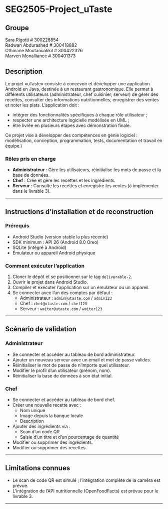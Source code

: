 # SEG2505-Project_uTaste

## Groupe
Sara Rigotti # 300226854  
Radwan Abdurashed # 300418882  
Othmane Moutaouakkil # 300422326  
Marven Monalliance # 300401373  


## Description
Le projet «uTaste» consiste à concevoir et développer une application Android en Java, destinée à un restaurant gastronomique. Elle permet à différents utilisateurs (administrateur, chef cuisinier, serveur) de gérer des recettes, consulter des informations nutritionnelles, enregistrer des ventes et noter les plats.
L’application doit :
- intégrer des fonctionnalités spécifiques à chaque rôle utilisateur ;
- respecter une architecture logicielle modélisée en UML ;
- être livrée en plusieurs étapes avec démonstration finale.

Ce projet vise à développer des compétences en génie logiciel : modélisation, conception, programmation, tests, documentation et travail en équipe.\

### Rôles pris en charge
- **Administrateur** : Gère les utilisateurs, réinitialise les mots de passe et la base de données.
- **Chef** : Crée et gère les recettes et les ingrédients.
- **Serveur** : Consulte les recettes et enregistre les ventes (à implémenter dans le livrable 3).

---

## Instructions d’installation et de reconstruction

### Prérequis
- Android Studio (version stable la plus récente)
- SDK minimum : API 26 (Android 8.0 Oreo)
- SQLite (intégré à Android)
- Émulateur ou appareil Android physique

### Comment exécuter l’application
1. Cloner le dépôt et se positionner sur le tag `deliverable-2`.
2. Ouvrir le projet dans Android Studio.
3. Compiler et exécuter l’application sur un émulateur ou un appareil.
4. Se connecter avec l’un des comptes par défaut :
   - Administrateur : `admin@utaste.com` / `admin123`
   - Chef : `chef@utaste.com` / `chef123`
   - Serveur : `waiter@utaste.com` / `waiter123`

---

## Scénario de validation

### Administrateur
- Se connecter et accéder au tableau de bord administrateur.
- Ajouter un nouveau serveur avec un email et mot de passe valides.
- Réinitialiser le mot de passe de n’importe quel utilisateur.
- Modifier le profil d’un utilisateur (prénom, nom).
- Réinitialiser la base de données à son état initial.

### Chef
- Se connecter et accéder au tableau de bord chef.
- Créer une nouvelle recette avec :
  - Nom unique
  - Image depuis la banque locale
  - Description
- Ajouter des ingrédients via :
  - Scan d’un code QR
  - Saisie d’un titre et d’un pourcentage de quantité
- Modifier ou supprimer des ingrédients.
- Modifier ou supprimer des recettes.

---

## Limitations connues

- Le scan de code QR est simulé ; l’intégration complète de la caméra est prévue.
- L’intégration de l’API nutritionnelle (OpenFoodFacts) est prévue pour le livrable 3.

---



